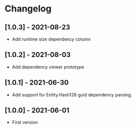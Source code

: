 # Changelog

## [1.0.3] - 2021-08-23
- Add runtime size dependency column

## [1.0.2] - 2021-08-03
- Add dependency viewer prototype

## [1.0.1] - 2021-06-30
- Add support for Entity.Hash128 guid dependency parsing.

## [1.0.0] - 2021-06-01
- First version